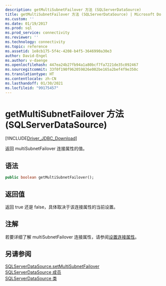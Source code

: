 ```yaml
---
description: getMultiSubnetFailover 方法 (SQLServerDataSource)
title: getMultiSubnetFailover 方法 (SQLServerDataSource) | Microsoft Docs
ms.custom: ''
ms.date: 01/19/2017
ms.prod: sql
ms.prod_service: connectivity
ms.reviewer: ''
ms.technology: connectivity
ms.topic: reference
ms.assetid: 1e8cb175-5f4c-4208-b4f5-3646990a30e3
author: David-Engel
ms.author: v-daenge
ms.openlocfilehash: 447ea24b27fb94a1a80bcf7fa7221de35c092467
ms.sourcegitcommit: 33f0f190f962059826e002be165a2bef4f9e350c
ms.translationtype: HT
ms.contentlocale: zh-CN
ms.lasthandoff: 01/30/2021
ms.locfileid: "99175457"
---
```

# <a name="getmultisubnetfailover-method-sqlserverdatasource"></a>getMultiSubnetFailover 方法 (SQLServerDataSource)
[!INCLUDE[Driver_JDBC_Download](../../../includes/driver_jdbc_download.md)]

  返回 multiSubnetFailover  连接属性的值。  
  
## <a name="syntax"></a>语法  
  
```vb  
public boolean getMultiSubnetFailover();  
```  
  
## <a name="return-value"></a>返回值  
 返回 true 还是 false，具体取决于该连接属性的当前设置。  
  
## <a name="remarks"></a>注解  
 若要详细了解 multiSubnetFailover 连接属性，请参阅[设置连接属性](../../../connect/jdbc/setting-the-connection-properties.md)。  
  
## <a name="see-also"></a>另请参阅  
 [SQLServerDataSource.setMultiSubnetFailover](../../../connect/jdbc/reference/setmultisubnetfailover-method-sqlserverdatasource.md)   
 [SQLServerDataSource 成员](../../../connect/jdbc/reference/sqlserverdatasource-members.md)   
 [SQLServerDataSource 类](../../../connect/jdbc/reference/sqlserverdatasource-class.md)  
  
  
